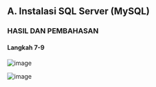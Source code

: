 ## A. Instalasi SQL Server (MySQL)

### HASIL DAN PEMBAHASAN
#### Langkah 7-9
![image](https://github.com/sekarnaa/sistem-embedded-new/assets/150989006/43db352c-b947-429c-b7c2-cfff459cc991)

![image](https://github.com/sekarnaa/sistem-embedded-new/assets/150989006/27daa92b-2ec0-43a8-8cae-06b3752b67f3)


